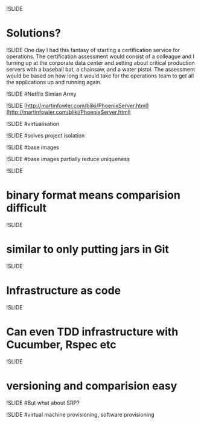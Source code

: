 !SLIDE 
# Solutions? #

!SLIDE
One day I had this fantasy of starting a certification service for operations. The certification assessment would consist of a colleague and I turning up at the corporate data center and setting about critical production servers with a baseball bat, a chainsaw, and a water pistol. The assessment would be based on how long it would take for the operations team to get all the applications up and running again.

!SLIDE
#Netflix Simian Army

!SLIDE
[http://martinfowler.com/bliki/PhoenixServer.html](http://martinfowler.com/bliki/PhoenixServer.html)

!SLIDE 
#virtualisation

!SLIDE 
#solves project isolation

!SLIDE 
#base images

!SLIDE
#base images partially reduce uniqueness

!SLIDE
# binary format means comparision difficult

!SLIDE
# similar to only putting jars in Git 

!SLIDE
# Infrastructure as code 

!SLIDE
# Can even TDD infrastructure with Cucumber, Rspec etc 

!SLIDE
# versioning and comparision easy

!SLIDE
#But what about SRP?

!SLIDE
#virtual machine provisioning, software provisioning




